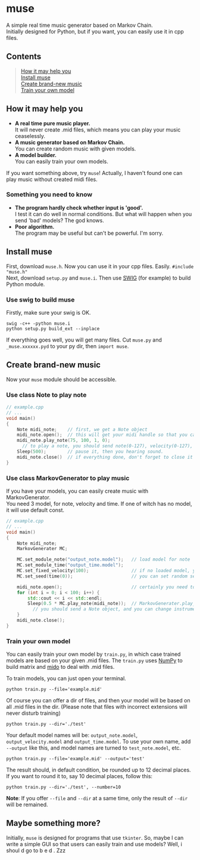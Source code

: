 # muse
A simple real time music generator based on Markov Chain.   
Initially designed for Python, but if you want, you can easily use it in cpp files.

## Contents
> [How it may help you](https://github.com/sleepy-bedless/muse/tree/main?tab=readme-ov-file#how-it-may-help-you)  
> [Install muse](https://github.com/sleepy-bedless/muse/tree/main?tab=readme-ov-file#install-muse)  
> [Create brand-new music](https://github.com/sleepy-bedless/muse/tree/main?tab=readme-ov-file#create-brand-new-music)  
> [Train your own model](https://github.com/sleepy-bedless/muse/tree/main?tab=readme-ov-file#train-your-own-model)

## How it may help you
- __A real time pure music player.__  
  It will never create .mid files, which means you can play your music ceaselessly.
- __A music generator based on Markov Chain.__  
  You can create random music with given models.
- __A model builder.__  
  You can easily train your own models.

If you want something above, try `muse`! Actually, I haven't found one can play music without created midi files.

### Something you need to know
- __The program hardly check whether input is 'good'.__  
  I test it can do well in normal conditions. But what will happen when you send 'bad' models? The god knows.
- __Poor algorithm.__  
  The program may be useful but can't be powerful. I'm sorry.

## Install muse
First, download `muse.h`. Now you can use it in your cpp files. Easily. `#include "muse.h"`  
Next, download `setup.py` and `muse.i`. Then use [SWIG](https://github.com/swig/swig) (for example) to build Python module.  
### Use swig to build muse
Firstly, make sure your swig is OK.  
```
swig -c++ -python muse.i
python setup.py build_ext --inplace
```
If everything goes well, you will get many files. Cut `muse.py` and `_muse.xxxxxx.pyd` to your py dir, then `import muse`.

## Create brand-new music
Now your `muse` module should be accessible.

### Use class Note to play note
```c++
// example.cpp
// ...
void main()
{
    Note midi_note;    // first, we get a Note object
    midi_note.open();  // this will get your midi handle so that you can play note
    midi_note.play_note(75, 100, 1, 0);
      // to play a note, you should send note(0-127), velocity(0-127), instrument(0-127, default 0), channel(0-15, default 0)
    Sleep(500);        // pause it, then you hearing sound.
    midi_note.close()  // if everything done, don't forget to close it
}
```
### Use class MarkovGenerator to play music
If you have your models, you can easily create music with MarkovGenerator.  
You need 3 model, for note, velocity and time. If one of witch has no model, it will use default const.
```c++
// example.cpp
// ...
void main()
{
    Note midi_note;
    MarkovGenerater MC;

    MC.set_module_note("output_note.model");   // load model for note
    MC.set_module_time("output_time.model");
    MC.set_fixed_velocity(100);                // if no loaded model, you can change the used default const
    MC.set_seed(time(0));                      // you can set random seed with, such as, fortune number

    midi_note.open();                          // certainly you need to open Note
    for (int i = 0; i < 100; i++) {
        std::cout << i << std::endl;
        Sleep(0.5 * MC.play_note(midi_note));  // MarkovGenerater.play_note will return the time of note
          // you should send a Note object, and you can change instrument(0-127, default 0) and channel(0-15, default 0)
    }
    midi_note.close();
}
```
### Train your own model
You can easily train your own model by `train.py`, in which case trained models are based on your given .mid files. The `train.py` uses [NumPy](https://github.com/numpy/numpy) to build matrix and [mido](https://github.com/mido/mido) to deal with .mid files.  
  
To train models, you can just open your terminal.
```
python train.py --file='example.mid'
```
Of course you can offer a dir of files, and then your model will be based on all .mid files in the dir. (Please note that files with incorrect extensions will never disturb training)
```
python train.py --dir='./test'
```
Your default model names will be: `output_note.model`, `output_velocity.model` and `output_time.model`. To use your own name, add `--output` like this, and model names are turned to `test_note.model`, etc.
```
python train.py --file='example.mid' --output='test'
```
The result should, in default condition, be rounded up to 12 decimal places. If you want to round it to, say 10 decimal places, follow this:
```
python train.py --dir='./test', --number=10
```
__Note__: If you offer `--file` and `--dir` at a same time, only the result of `--dir` will be remained.
  
## Maybe something more?
Initially, `muse` is designed for programs that use `tkinter`. So, maybe I can write a simple GUI so that users can easily train and use models? Well, i shoul d go to b e d . Zzz
